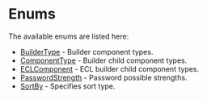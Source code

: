 # Enums

The available enums are listed here:

- [BuilderType](/enums/builder-type) - Builder component types.
- [ComponentType](/enums/component-type) - Builder child component types.
- [ECLComponent](/enums/ecl-component) - ECL builder child component types.
- [PasswordStrength](/enums/password-strength) - Password possible strengths.
- [SortBy](/enums/sort-by) - Specifies sort type.
